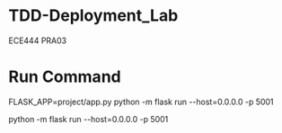 # TDD-Deployment_Lab
ECE444 PRA03



# Run Command

FLASK_APP=project/app.py python -m flask run --host=0.0.0.0 -p 5001

python -m flask run --host=0.0.0.0 -p 5001
